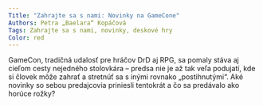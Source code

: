 ```yaml
---
Title: "Zahrajte sa s nami: Novinky na GameCone"
Authors: Petra „Baelara“ Kopáčová
Tags: Zahrajte sa s nami, novinky, deskové hry
Color: red
---
```

GameCon, tradičná udalosť pre hráčov DrD aj
RPG, sa pomaly stáva aj cieľom cesty nejedného
stolovkára – predsa nie je až tak veľa podujatí,
kde si človek môže zahrať a stretnúť sa
s inými rovnako „postihnutými“. Aké novinky
so sebou predajcovia priniesli tentokrát a čo sa
predávalo ako horúce rožky?
